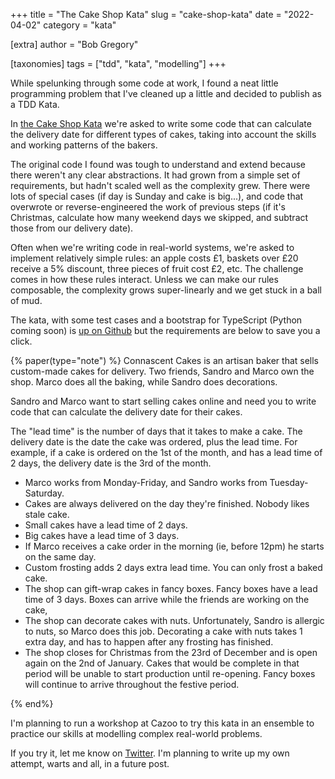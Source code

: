 +++
title = "The Cake Shop Kata"
slug = "cake-shop-kata"
date = "2022-04-02"
category = "kata"

[extra]
author = "Bob Gregory"

[taxonomies]
tags = ["tdd", "kata", "modelling"]
+++

While spelunking through some code at work, I found a neat little programming problem that I've cleaned up a little and decided to publish as a TDD Kata.

In [the Cake Shop Kata](https://github.com/bobthemighty/cake-shop-kata) we're asked to write some code that can calculate the delivery date for different types of cakes, taking into account the skills and working patterns of the bakers. 


<!-- more -->

The original code I found was tough to understand and extend because there weren't any clear abstractions. It had grown from a simple set of requirements, but hadn't scaled well as the complexity grew. There were lots of special cases (if day is Sunday and cake is big...), and code that overwrote or reverse-engineered the work of previous steps (if it's Christmas, calculate how many weekend days we skipped, and subtract those from our delivery date).

Often when we're writing code in real-world systems, we're asked to implement relatively simple rules: an apple costs £1, baskets over £20 receive a 5% discount, three pieces of fruit cost £2, etc. The challenge comes in how these rules interact. Unless we can make our rules composable, the complexity grows super-linearly and we get stuck in a ball of mud.

The kata, with some test cases and a bootstrap for TypeScript (Python coming soon) is [up on Github](https://github.com/bobthemighty/cake-shop-kata/) but the requirements are below to save you a click.

{% paper(type="note") %}
Connascent Cakes is an artisan baker that sells custom-made cakes for delivery. Two friends, Sandro and Marco own the shop.
Marco does all the baking, while Sandro does decorations. 

Sandro and Marco want to start selling cakes online and need you to write code that can calculate the delivery date for their cakes.

The "lead time" is the number of days that it takes to make a cake. The delivery date is the date the cake was ordered, plus the lead time. For example, if a cake is ordered on the 1st of the month, and has a lead time of 2 days, the delivery date is the 3rd of the month.

* Marco works from Monday-Friday, and Sandro works from Tuesday-Saturday.
* Cakes are always delivered on the day they're finished. Nobody likes stale cake.
* Small cakes have a lead time of 2 days.
* Big cakes have a lead time of 3 days.
* If Marco receives a cake order in the morning (ie, before 12pm) he starts on the same day.
* Custom frosting adds 2 days extra lead time. You can only frost a baked cake.
* The shop can gift-wrap cakes in fancy boxes. Fancy boxes have a lead time of 3 days. Boxes can arrive while the friends are working on the cake,
* The shop can decorate cakes with nuts. Unfortunately, Sandro is allergic to nuts, so Marco does this job. Decorating a cake with nuts takes 1 extra day, and has to happen after any frosting has finished.
* The shop closes for Christmas from the 23rd of December and is open again on the 2nd of January. Cakes that would be complete in that period will be unable to start production until re-opening. Fancy boxes will continue to arrive throughout the festive period.

{% end%}

I'm planning to run a workshop at Cazoo to try this kata in an ensemble to practice our skills at modelling complex real-world problems.

If you try it, let me know on [Twitter](https://twitter.com/bob_the_mighty). I'm planning to write up my own attempt, warts and all, in a future post.

